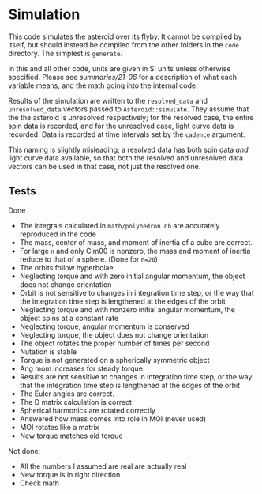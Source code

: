 # Simulation

This code simulates the asteroid over its flyby. It cannot be compiled by itself, but should instead be compiled from the other folders in the `code` directory. The simplest is `generate`.

In this and all other code, units are given in SI units unless otherwise specified. Please see *summaries/21-06* for a description of what each variable means, and the math going into the internal code.

Results of the simulation are written to the `resolved_data` and `unresolved_data` vectors passed to `Asteroid::simulate`. They assume that the the asteroid is unresolved respectively; for the resolved case, the entire spin data is recorded, and for the unresolved case, light curve data is recorded. Data is recorded at time intervals set by the `cadence` argument.

This naming is slightly misleading; a resolved data has both spin data _and_ light curve data available, so that both the resolved and unresolved data vectors can be used in that case, not just the resolved one.

## Tests
Done
- The integrals calculated in `math/polyhedron.nb` are accurately reproduced in the code
- The mass, center of mass, and moment of inertia of a cube are correct.
- For large `n` and only Clm00 is nonzero, the mass and moment of inertia reduce to that of a sphere. (Done for `n=20`)
- The orbits follow hyperbolae
- Neglecting torque and with zero initial angular momentum, the object does not change orientation
- Orbit is not sensitive to changes in integration time step, or the way that the integration time step is lengthened at the edges of the orbit
- Neglecting torque and with nonzero initial angular momentum, the object spins at a constant rate
- Neglecting torque, angular momentum is conserved
- Neglecting torque, the object does not change orientation
- The object rotates the proper number of times per second
- Nutation is stable
- Torque is not generated on a spherically symmetric object
- Ang mom increases for steady torque.
- Results are not sensitive to changes in integration time step, or the way that the integration time step is lengthened at the edges of the orbit
- The Euler angles are correct.
- The D matrix calculation is correct
- Spherical harmonics are rotated correctly
- Answered how mass comes into role in MOI (never used)
- MOI rotates like a matrix
- New torque matches old torque

Not done:
- All the numbers I assumed are real are actually real
- New torque is in right direction
- Check math
